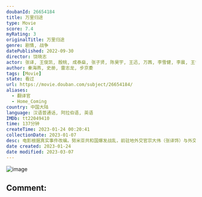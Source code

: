 ```yaml
---
doubanId: 26654184
title: 万里归途
type: Movie
score: 7.4
myRating: 3
originalTitle: 万里归途
genre: 剧情, 战争
datePublished: 2022-09-30
director: 饶晓志
actor: 张译, 王俊凯, 殷桃, 成泰燊, 张子贤, 陈昊宇, 王迅, 万茜, 李雪健, 李晨, 王智, 吴京, 温韬, 吴恩璇, 国义骞, 谢承颖, 李路琦, 赵梓冲, 王照清, 朱超艺, 闫昌, 李凯, 谢欣华, 侯晓童, 穆丽燕, 奥梅尔·尤祖亚克, 埃兰·艾哈迈德·洛特夫·拉吉·阿尔加赫菲, 小伊万·马弗里克, 尤金·芬克尔, 埃米尔·扎格鲁尔, 艾哈迈德·穆罕默德·贾比尔·阿尔卡索姆
author: 秦海燕, 史册, 雷志龙, 步京委
tags: [Movie]
state: 看过
url: https://movie.douban.com/subject/26654184/
aliases:
  - 翻译官
  - Home_Coming
country: 中国大陆
language: 汉语普通话, 阿拉伯语, 英语
IMDb: tt22049410
time: 137分钟
createTime: 2023-01-24 00:20:41
collectionDate: 2023-01-07
desc: 电影根据真实事件改编。努米亚共和国爆发战乱，前驻地外交官宗大伟（张译饰）与外交部新人成朗（王俊凯饰）受命前往协助撤侨。任务顺利结束，却得知还有一批被困同胞，正在白婳（殷桃饰）的带领下，前往边境...
date created: 2023-01-24
date modified: 2023-03-07
---
```


![image](p2880793132.jpg)

Comment:
---
